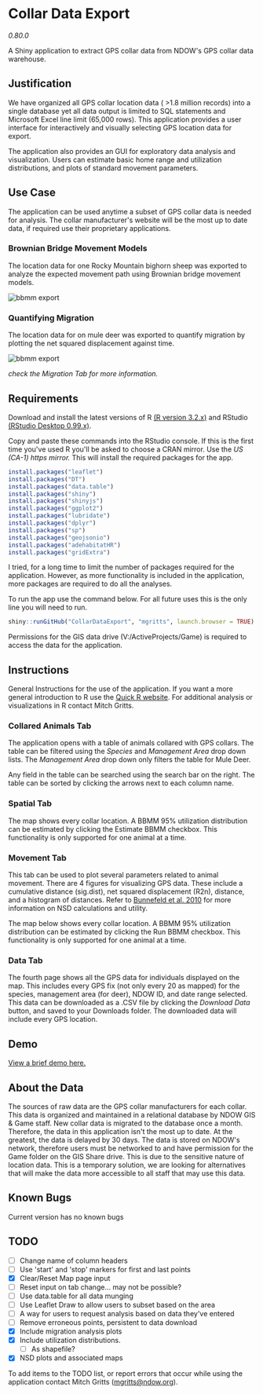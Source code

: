 # Collar Data Export
*0.80.0*

A Shiny application to extract GPS collar data from NDOW's GPS collar data warehouse.

## Justification

We have organized all GPS collar location data ( >1.8 million records) into a single database yet all data output is limited to SQL statements and Microsoft Excel line limit (65,000 rows). This application provides a user interface for interactively and visually selecting GPS location data for export.

The application also provides an GUI for exploratory data analysis and visualization. Users can estimate basic home range and utilization distributions, and plots of standard movement parameters.

## Use Case

The application can be used anytime a subset of GPS collar data is needed for analysis. The collar manufacturer's website will be the most up to date data, if required use their proprietary applications.

### Brownian Bridge Movement Models

The location data for one Rocky Mountain bighorn sheep was exported to analyze the expected movement path using Brownian bridge movement models.

![bbmm export](https://e3a0a746a3d3c5fa95928f1d69a3e9079c622a5f.googledrive.com/host/0B1OupsoLNZvkYTdtVFRIelBoN00/bbmm_example.jpg)

### Quantifying Migration

The location data for on mule deer was exported to quantify migration by plotting the net squared displacement against time.

![bbmm export](https://e3a0a746a3d3c5fa95928f1d69a3e9079c622a5f.googledrive.com/host/0B1OupsoLNZvkYTdtVFRIelBoN00/nsd_example.jpg)

*check the Migration Tab for more information.*

## Requirements

Download and install the latest versions of R [(R version 3.2.x)](https://cran.r-project.org/bin/windows/base/) and RStudio [(RStudio Desktop 0.99.x)](https://www.rstudio.com/products/rstudio/download/).

Copy and paste these commands into the RStudio console. If this is the first time you've used R you'll be asked to choose a CRAN mirror. Use the *US (CA-1) https mirror.* This will install the required packages for the app.

```r
install.packages("leaflet")
install.packages("DT")
install.packages("data.table")
install.packages("shiny")
install.packages("shinyjs")
install.packages("ggplot2")
install.packages("lubridate")
install.packages("dplyr")
install.packages("sp")
install.packages("geojsonio")
install.packages("adehabitatHR")
install.packages("gridExtra")
```

I tried, for a long time to limit the number of packages required for the application. However, as more functionality is included in the application, more packages are required to do all the analyses.

To run the app use the command below. For all future uses this is the only line you will need to run.
```r
shiny::runGitHub("CollarDataExport", "mgritts", launch.browser = TRUE)
```

Permissions for the GIS data drive (V:/ActiveProjects/Game) is required to access the data for the application.

## Instructions

General Instructions for the use of the application. If you want a more general introduction to R use the [Quick R website](http://www.statmethods.net). For additional analysis or visualizations in R contact Mitch Gritts.

### Collared Animals Tab

The application opens with a table of animals collared with GPS collars. The table can be filtered using the *Species* and *Management Area* drop down lists. The *Management Area* drop down only filters the table for Mule Deer.

Any field in the table can be searched using the search bar on the right. The table can be sorted by clicking the arrows next to each column name.

### Spatial Tab

The map shows every collar location. A BBMM 95% utilization distribution can be estimated by clicking the Estimate BBMM checkbox. This functionality is only supported for one animal at a time.

### Movement Tab

This tab can be used to plot several parameters related to animal movement. There are 4 figures for visualizing GPS data. These include a cumulative distance (sig.dist), net squared displacement (R2n), distance, and a histogram of distances. Refer to [Bunnefeld et al. 2010](http://onlinelibrary.wiley.com/doi/10.1111/j.1365-2656.2010.01776.x/full) for more information on NSD calculations and utility.

The map below shows every collar location. A BBMM 95% utilization distribution can be estimated by clicking the Run BBMM checkbox. This functionality is only supported for one animal at a time.

### Data Tab

The fourth page shows all the GPS data for individuals displayed on the map. This includes every GPS fix (not only every 20 as mapped) for the species, management area (for deer), NDOW ID, and date range selected. This data can be downloaded as a .CSV file by clicking the *Download Data* button, and saved to your Downloads folder. The downloaded data will include every GPS location.

## Demo

[View a brief demo here.](https://drive.google.com/file/d/0B1OupsoLNZvkcExIT2VzcUlySWc/view?usp=sharing)

## About the Data

The sources of raw data are the GPS collar manufacturers for each collar. This data is organized and maintained in a relational database by NDOW GIS & Game staff. New collar data is migrated to the database once a month. Therefore, the data in this application isn't the most up to date. At the greatest, the data is delayed by 30 days. The data is stored on NDOW's network, therefore users must be networked to and have permission for the Game folder on the GIS Share drive. This is due to the sensitive nature of location data. This is a temporary solution, we are looking for alternatives that will make the data more accessible to all staff that may use this data.

## Known Bugs

Current version has no known bugs

## TODO
- [ ] Change name of column headers
- [ ] Use 'start' and 'stop' markers for first and last points
- [x] Clear/Reset Map page input
- [ ] Reset input on tab change... may not be possible?
- [ ] Use data.table for all data munging
- [ ] Use Leaflet Draw to allow users to subset based on the area
- [ ] A way for users to request analysis based on data they've entered
- [ ] Remove erroneous points, persistent to data download
- [x] Include migration analysis plots
- [x] Include utilization distributions.
  - [ ] As shapefile?
- [x] NSD plots and associated maps

To add items to the TODO list, or report errors that occur while using the application contact Mitch Gritts (mgritts@ndow.org).
